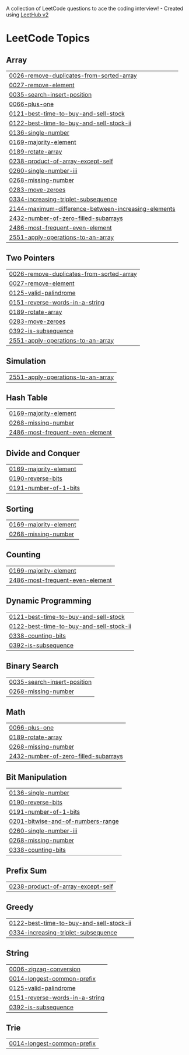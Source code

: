 A collection of LeetCode questions to ace the coding interview! - Created using [LeetHub v2](https://github.com/arunbhardwaj/LeetHub-2.0)
<!---LeetCode Topics Start-->
# LeetCode Topics
## Array
|  |
| ------- |
| [0026-remove-duplicates-from-sorted-array](https://github.com/Rijan25/dsa_python_solns/tree/master/0026-remove-duplicates-from-sorted-array) |
| [0027-remove-element](https://github.com/Rijan25/dsa_python_solns/tree/master/0027-remove-element) |
| [0035-search-insert-position](https://github.com/Rijan25/dsa_python_solns/tree/master/0035-search-insert-position) |
| [0066-plus-one](https://github.com/Rijan25/dsa_python_solns/tree/master/0066-plus-one) |
| [0121-best-time-to-buy-and-sell-stock](https://github.com/Rijan25/dsa_python_solns/tree/master/0121-best-time-to-buy-and-sell-stock) |
| [0122-best-time-to-buy-and-sell-stock-ii](https://github.com/Rijan25/dsa_python_solns/tree/master/0122-best-time-to-buy-and-sell-stock-ii) |
| [0136-single-number](https://github.com/Rijan25/dsa_python_solns/tree/master/0136-single-number) |
| [0169-majority-element](https://github.com/Rijan25/dsa_python_solns/tree/master/0169-majority-element) |
| [0189-rotate-array](https://github.com/Rijan25/dsa_python_solns/tree/master/0189-rotate-array) |
| [0238-product-of-array-except-self](https://github.com/Rijan25/dsa_python_solns/tree/master/0238-product-of-array-except-self) |
| [0260-single-number-iii](https://github.com/Rijan25/dsa_python_solns/tree/master/0260-single-number-iii) |
| [0268-missing-number](https://github.com/Rijan25/dsa_python_solns/tree/master/0268-missing-number) |
| [0283-move-zeroes](https://github.com/Rijan25/dsa_python_solns/tree/master/0283-move-zeroes) |
| [0334-increasing-triplet-subsequence](https://github.com/Rijan25/dsa_python_solns/tree/master/0334-increasing-triplet-subsequence) |
| [2144-maximum-difference-between-increasing-elements](https://github.com/Rijan25/dsa_python_solns/tree/master/2144-maximum-difference-between-increasing-elements) |
| [2432-number-of-zero-filled-subarrays](https://github.com/Rijan25/dsa_python_solns/tree/master/2432-number-of-zero-filled-subarrays) |
| [2486-most-frequent-even-element](https://github.com/Rijan25/dsa_python_solns/tree/master/2486-most-frequent-even-element) |
| [2551-apply-operations-to-an-array](https://github.com/Rijan25/dsa_python_solns/tree/master/2551-apply-operations-to-an-array) |
## Two Pointers
|  |
| ------- |
| [0026-remove-duplicates-from-sorted-array](https://github.com/Rijan25/dsa_python_solns/tree/master/0026-remove-duplicates-from-sorted-array) |
| [0027-remove-element](https://github.com/Rijan25/dsa_python_solns/tree/master/0027-remove-element) |
| [0125-valid-palindrome](https://github.com/Rijan25/dsa_python_solns/tree/master/0125-valid-palindrome) |
| [0151-reverse-words-in-a-string](https://github.com/Rijan25/dsa_python_solns/tree/master/0151-reverse-words-in-a-string) |
| [0189-rotate-array](https://github.com/Rijan25/dsa_python_solns/tree/master/0189-rotate-array) |
| [0283-move-zeroes](https://github.com/Rijan25/dsa_python_solns/tree/master/0283-move-zeroes) |
| [0392-is-subsequence](https://github.com/Rijan25/dsa_python_solns/tree/master/0392-is-subsequence) |
| [2551-apply-operations-to-an-array](https://github.com/Rijan25/dsa_python_solns/tree/master/2551-apply-operations-to-an-array) |
## Simulation
|  |
| ------- |
| [2551-apply-operations-to-an-array](https://github.com/Rijan25/dsa_python_solns/tree/master/2551-apply-operations-to-an-array) |
## Hash Table
|  |
| ------- |
| [0169-majority-element](https://github.com/Rijan25/dsa_python_solns/tree/master/0169-majority-element) |
| [0268-missing-number](https://github.com/Rijan25/dsa_python_solns/tree/master/0268-missing-number) |
| [2486-most-frequent-even-element](https://github.com/Rijan25/dsa_python_solns/tree/master/2486-most-frequent-even-element) |
## Divide and Conquer
|  |
| ------- |
| [0169-majority-element](https://github.com/Rijan25/dsa_python_solns/tree/master/0169-majority-element) |
| [0190-reverse-bits](https://github.com/Rijan25/dsa_python_solns/tree/master/0190-reverse-bits) |
| [0191-number-of-1-bits](https://github.com/Rijan25/dsa_python_solns/tree/master/0191-number-of-1-bits) |
## Sorting
|  |
| ------- |
| [0169-majority-element](https://github.com/Rijan25/dsa_python_solns/tree/master/0169-majority-element) |
| [0268-missing-number](https://github.com/Rijan25/dsa_python_solns/tree/master/0268-missing-number) |
## Counting
|  |
| ------- |
| [0169-majority-element](https://github.com/Rijan25/dsa_python_solns/tree/master/0169-majority-element) |
| [2486-most-frequent-even-element](https://github.com/Rijan25/dsa_python_solns/tree/master/2486-most-frequent-even-element) |
## Dynamic Programming
|  |
| ------- |
| [0121-best-time-to-buy-and-sell-stock](https://github.com/Rijan25/dsa_python_solns/tree/master/0121-best-time-to-buy-and-sell-stock) |
| [0122-best-time-to-buy-and-sell-stock-ii](https://github.com/Rijan25/dsa_python_solns/tree/master/0122-best-time-to-buy-and-sell-stock-ii) |
| [0338-counting-bits](https://github.com/Rijan25/dsa_python_solns/tree/master/0338-counting-bits) |
| [0392-is-subsequence](https://github.com/Rijan25/dsa_python_solns/tree/master/0392-is-subsequence) |
## Binary Search
|  |
| ------- |
| [0035-search-insert-position](https://github.com/Rijan25/dsa_python_solns/tree/master/0035-search-insert-position) |
| [0268-missing-number](https://github.com/Rijan25/dsa_python_solns/tree/master/0268-missing-number) |
## Math
|  |
| ------- |
| [0066-plus-one](https://github.com/Rijan25/dsa_python_solns/tree/master/0066-plus-one) |
| [0189-rotate-array](https://github.com/Rijan25/dsa_python_solns/tree/master/0189-rotate-array) |
| [0268-missing-number](https://github.com/Rijan25/dsa_python_solns/tree/master/0268-missing-number) |
| [2432-number-of-zero-filled-subarrays](https://github.com/Rijan25/dsa_python_solns/tree/master/2432-number-of-zero-filled-subarrays) |
## Bit Manipulation
|  |
| ------- |
| [0136-single-number](https://github.com/Rijan25/dsa_python_solns/tree/master/0136-single-number) |
| [0190-reverse-bits](https://github.com/Rijan25/dsa_python_solns/tree/master/0190-reverse-bits) |
| [0191-number-of-1-bits](https://github.com/Rijan25/dsa_python_solns/tree/master/0191-number-of-1-bits) |
| [0201-bitwise-and-of-numbers-range](https://github.com/Rijan25/dsa_python_solns/tree/master/0201-bitwise-and-of-numbers-range) |
| [0260-single-number-iii](https://github.com/Rijan25/dsa_python_solns/tree/master/0260-single-number-iii) |
| [0268-missing-number](https://github.com/Rijan25/dsa_python_solns/tree/master/0268-missing-number) |
| [0338-counting-bits](https://github.com/Rijan25/dsa_python_solns/tree/master/0338-counting-bits) |
## Prefix Sum
|  |
| ------- |
| [0238-product-of-array-except-self](https://github.com/Rijan25/dsa_python_solns/tree/master/0238-product-of-array-except-self) |
## Greedy
|  |
| ------- |
| [0122-best-time-to-buy-and-sell-stock-ii](https://github.com/Rijan25/dsa_python_solns/tree/master/0122-best-time-to-buy-and-sell-stock-ii) |
| [0334-increasing-triplet-subsequence](https://github.com/Rijan25/dsa_python_solns/tree/master/0334-increasing-triplet-subsequence) |
## String
|  |
| ------- |
| [0006-zigzag-conversion](https://github.com/Rijan25/dsa_python_solns/tree/master/0006-zigzag-conversion) |
| [0014-longest-common-prefix](https://github.com/Rijan25/dsa_python_solns/tree/master/0014-longest-common-prefix) |
| [0125-valid-palindrome](https://github.com/Rijan25/dsa_python_solns/tree/master/0125-valid-palindrome) |
| [0151-reverse-words-in-a-string](https://github.com/Rijan25/dsa_python_solns/tree/master/0151-reverse-words-in-a-string) |
| [0392-is-subsequence](https://github.com/Rijan25/dsa_python_solns/tree/master/0392-is-subsequence) |
## Trie
|  |
| ------- |
| [0014-longest-common-prefix](https://github.com/Rijan25/dsa_python_solns/tree/master/0014-longest-common-prefix) |
<!---LeetCode Topics End-->